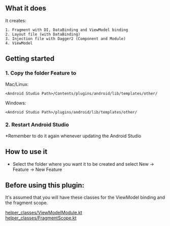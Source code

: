 
## What it does
It creates:

    1. Fragment with DI, DataBinding and ViewModel binding
    2. Layout file (with DataBinding)
    3. Injection file with Dagger2 (Component and Module)
    4. ViewModel

## Getting started


### 1. Copy the folder Feature to

Mac/Linux:

`<Android Studio Path>/Contents/plugins/android/lib/templates/other/`
 
Windows:

`<Android Studio Path>/plugins/android/lib/templates/other/`

### 2. Restart Android Studio 

*Remember to do it again whenever updating the Android Studio

## How to use it
- Select the folder where you want it to be created and select New -> Feature -> New Feature

## Before using this plugin:
It's assumed that you will have these classes for the ViewModel binding and the fragment scope.

[helper_classes/ViewModelModule.kt](helper_classes/ViewModelModule.kt)  
[helper_classes/FragmentScope.kt](helper_classes/FragmentScope.kt)

